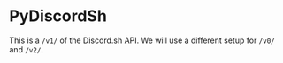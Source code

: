# PyDiscordSh

This is a `/v1/` of the Discord.sh API.
We will use a different setup for `/v0/` and `/v2/`.

